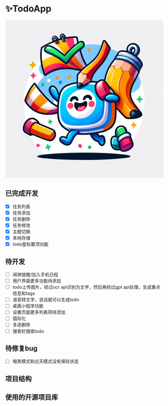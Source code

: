 # ✨TodoApp 

![](https://raw.githubusercontent.com/meowrain/TodoBackend/main/docs/logo.png)


## 已完成开发

- [x] 任务列表
- [x] 任务添加
- [x] 任务删除
- [x] 任务修改
- [x] 主题切换
- [x] 本地存储
- [x] todo星标置顶功能

## 待开发

- [ ] 闹钟提醒/加入手机日程
- [ ] 用户界面更多功能待添加
- [ ] todo上传图片，经过ocr api识别为文字，然后再经过gpt api处理，生成重点信息和tags
- [ ] 语音转文字，说话就可以生成todo
- [ ] 桌面小程序功能
- [ ] 设置页面更多列表项待添加
- [ ] 国际化
- [ ] 多选删除
- [ ] 搜索栏搜索todo

## 待修复bug

- [ ] 暗黑模式和白天模式没有保存状态 

## 项目结构


## 使用的开源项目库

